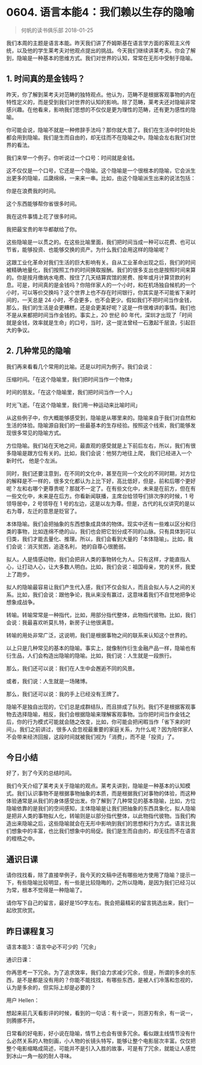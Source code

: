 # 0604. 语言本能4：我们赖以生存的隐喻
> 何帆的读书俱乐部
2018-01-25

我们本周的主题是语言本能。昨天我们讲了乔姆斯基在语言学方面的客观主义传统，以及他的学生莱考夫对他观点提出的挑战。今天我们继续讲莱考夫。你会了解到，隐喻是一种基本的思维方式。我们对世界的认知，常常在无形中受制于隐喻。

## 1. 时间真的是金钱吗？
昨天，你了解到莱考夫对范畴的独特观点。他认为，范畴不是根据客观事物的内在特性定义的，而是受到我们对世界的认知的影响。除了范畴，莱考夫还对隐喻非常感兴趣。在他看来，影响我们思想的不仅仅是更为理性的范畴，还有更为感性的隐喻。

你可能会说，隐喻不就是一种修辞手法吗？那你就大意了。我们在生活中时时处处都会用到隐喻。我们是生而自由的，却无往而不在隐喻之中。隐喻会左右我们对世界的看法。

我们来举一个例子。你听说过一个口号：时间就是金钱。

这不仅仅是一个口号，它还是一个隐喻。这个隐喻是一个很根本的隐喻，它会派生出更多的隐喻，瓜瓞绵绵，一来来一串。比如，由这个隐喻派生出来的说法包括：

你是在浪费我的时间。

这个东西能够帮你省很多时间。

我在这件事情上花了很多时间。

我把最宝贵的年华都献给了你。

这些隐喻是一以贯之的。在这些比喻里面，我们把时间当成一种可以花费、也可以节省，能够投资、也能够交换的资产。为什么我们会用这样的隐喻呢？

这跟工业化革命对我们生活的巨大影响有关。自从工业革命出现之后，我们的时间被精确地量化，我们按照工作的时间换取报酬。我们的很多支出也是按照时间来算的。你是按月缴纳水电费、按住了几天结算宾馆的房费、按年或月计算贷款的利息。可是，时间真的是金钱吗？你陪伴家人的一个小时，和在机场独自候机的一个小时，可以等价交换吗？这个世界上也不存在时间银行，你其实是不可能省下来时间的，一天总是 24 小时，不会更多，也不会更少。假如我们不把时间当作金钱，那么，我们的生活是会更糟糕，还是会更美好呢？这是一件很难讲的事情。我们也不是从来都把时间当作金钱的。事实上，20 世纪 80 年代，深圳才出现了「时间就是金钱，效率就是生命」的口号，当时，这一提法曾经一石激起千层浪，引起巨大的争议。

## 2. 几种常见的隐喻
我们再来看看几个常用的比喻。还是以时间为例子。我们会说：

压缩时间。「在这个隐喻里，我们把时间当作一个物体」

时间的朋友。「在这个隐喻里，我们把时间当作一个人」

时光飞逝。「在这个隐喻里，我们用一种运动来比喻时间」

从这些例子中，你大概能够感受到，隐喻是从哪里来的。隐喻来自于我们对自然和生活的体验。隐喻源自我们的一些最基本的生存经验。按照这个线索，我们能够发现很多常见的隐喻方式。

方位隐喻。我们站在天地之间，最直观的感受就是上下前后左右，所以，我们有很多隐喻是跟方位有关的。比如，我们会说：他努力地往上爬， 我们已经进入一个新时代， 他是个左派。

同时，我们还要注意到，在不同的文化中，甚至在同一个文化的不同时期，对方位的解释是不一样的，很多文化都认为上比下好，高比低好，但是，前和后哪个更好呢？左和右哪个更尊贵呢？那就不一定了。在有些文化中，未来是在前方，但在有一些文化中，未来是在后方。你看新闻联播，主席台给领导们排次序的时候，1 号领导居中，2 号领导在 1 号的左边，这是以左为尊。但是，古代的礼仪讲究的是以右为尊，左迁的意思是贬官了。

本体隐喻。我们会把抽象的东西想象成具体的物体。现实中还有一些难以区分和归类的事物，比如连绵不绝的山，我们也会把它划分成不同的山脉。只有具体到可以归类，我们才能去量化、推理。所以，我们会看到大量的「本体隐喻」。比如，我们会说：消灭贫困，追逐名利， 她的自尊心很脆弱。

拟人。人是情感动物，我们会把非人类的事物转化为人。只有这样，才能直指人心，让打动人心，让大多数人明白。比如，我们会说：祖国母亲，党的关怀，我爱上了跑步。

拟人的隐喻最容易让我们产生代入感，我们不仅会拟人，而且会拟人与人之间的关系。比如，我们会说：跟他争论，我从来没有赢过，这意味着我们不自觉地把争论想象成战争。

转喻。转喻常常是一种指代，比如，用部分指代整体，此物指代彼物。比如，我们会说：我最喜欢听莫扎特，新房子让他很满意。

转喻的用处非常广泛，这说明，我们是根据事物之间的联系来认知这个世界的。

以上只是几种常见的基本的隐喻。事实上，就像制作衍生金融产品一样，隐喻也有衍生品，人们会构造出隐喻的隐喻。比如，我们说：人生就是一段旅行。

那么，我们还可以说：我们在人生中会邂逅不同的风景。

或者，我们说：人生就是一场赌博。

那么，我们还可以说：我的手上已经没有王牌了。

隐喻不是独自出现的，它们总是成群结队，而且排成了队列。我们不是根据客观事物去选择隐喻，相反，我们会根据隐喻来理解客观事物。当你把时间当作金钱之后，你的行为模式可能就会随之改变，比如，你可能会把闲暇当作「省下来的时间」。我们之前讲过，很多人会忽视最重要的家庭关系，为什么呢？因为陪伴家人不会带来经济回报，这段时间就被我们视为「消费」，而不是「投资」了。

## 今日小结
好了，到了今天的总结时间。

我们今天介绍了莱考夫关于隐喻的观点。莱考夫讲到，隐喻是一种基本的认知模式。我们认识事物不是根据事物抽象的本质，而是根据我们对事物的体验，而这种体验通常是从我们的身体感受出发。你了解到了几种常见的基本隐喻，比如，方位隐喻依靠的是我们的空间感知，主体隐喻是让我们把抽象的东西具象化，拟人隐喻是把非人类的事物拟人化，转喻则是以部分指代整体，以此物指代彼物。当我们构造出来隐喻之后，这些隐喻就会在无形中影响到我们的思想和行为方式。语言比我们想象中的丰富，也比我们想象中的局促。我们是生而自由的，却无往而不在语言的桎梏之中。

## 通识日课
请你找找看，除了直接举例子，我今天的文稿中还有哪些地方使用了隐喻？提示一下，有些隐喻比较明显，有一些是比较隐晦的，之所以隐晦，是因为我们已经习以为常，根本不觉得是一种隐喻了。

请你写下自己的留言，最好是150字左右。我会把最精彩的留言挑选出来，我们一起欣赏欣赏。

## 昨日课程复习
语言本能3：语言中必不可少的「冗余」

通识日课：

你再思考一下冗余。为了追求效率，我们会力求减少冗余，但是，所谓的多余的东西，是不是都是没有用的？你能不能找找，有哪些东西，是被人们冷落和忽视的，认为是多余的，但实际上却是必要的？

用户 Hellen：

想起来前几天看影评的时候，看到的一句话：有十说一，则游刃有余，有一说一，则腾挪不开。 

日常看的好电影，好小说在隐喻，情节上也会有很多冗余。看似跟主线情节没有什么必然关系的人物刻画，小人物的长镜头特写，能够让整个电影层次丰富。仅仅把整个电影缩略成简述，可能并不是引入入胜的故事，可是有了冗余，就能让人感觉到冰山一角一般的耐人寻味。




